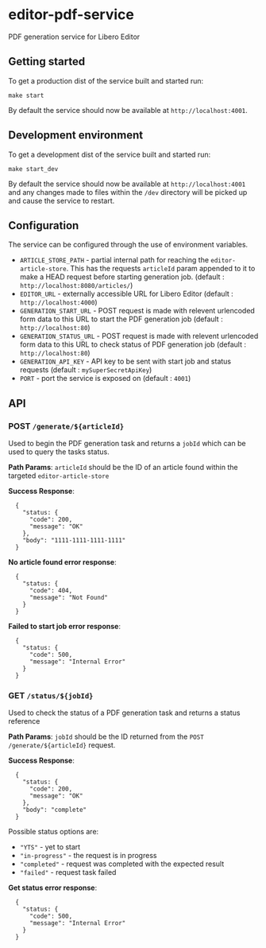 # editor-pdf-service
PDF generation service for Libero Editor

## Getting started
To get a production dist of the service built and started run:

```
make start
```

By default the service should now be available at `http://localhost:4001`.

## Development environment

To get a development dist of the service built and started run:

```
make start_dev
```

By default the service should now be available at `http://localhost:4001` and any changes made to files within the `/dev` directory will be picked up and cause the service to restart.

## Configuration

The service can be configured through the use of environment variables. 

- `ARTICLE_STORE_PATH` - partial internal path for reaching the `editor-article-store`. This has the requests `articleId` param appended to it to make a HEAD request before starting generation job. (default : `http://localhost:8080/articles/`)
- `EDITOR_URL` - externally accessible URL for Libero Editor (default : `http://localhost:4000`)
- `GENERATION_START_URL` - POST request is made with relevent urlencoded form data to this URL to start the PDF generation job (default : `http://localhost:80`)
- `GENERATION_STATUS_URL` - POST request is made with relevent urlencoded form data to this URL to check status of PDF generation job (default : `http://localhost:80`)
- `GENERATION_API_KEY` - API key to be sent with start job and status requests (default : `mySuperSecretApiKey`)
- `PORT` - port the service is exposed on (default : `4001`) 

## API

### POST  `/generate/${articleId}`

Used to begin the PDF generation task and returns a `jobId` which can be used to query the tasks status.

**Path Params**: `articleId` should be the ID of an article found within the targeted `editor-article-store`

**Success Response**: 
```
  {
    "status: {
      "code": 200,
      "message": "OK"
    },
    "body": "1111-1111-1111-1111"
  }
```



**No article found error response**:
```
  {
    "status: {
      "code": 404,
      "message": "Not Found"
    }
  }
```

**Failed to start job error response**:
```
  {
    "status: {
      "code": 500,
      "message": "Internal Error"
    }
  }
```

### GET  `/status/${jobId}`

Used to check the status of a PDF generation task and returns a status reference

**Path Params**: `jobId` should be the ID returned from the `POST /generate/${articleId}` request.

**Success Response**: 
```
  {
    "status: {
      "code": 200,
      "message": "OK"
    },
    "body": "complete"
  }
```

Possible status options are:

- `"YTS"` - yet to start 
- `"in-progress"` - the request is in progress
- `"completed"` - request was completed with the expected result 
- `"failed"` - request task failed 


**Get status error response**:
```
  {
    "status: {
      "code": 500,
      "message": "Internal Error"
    }
  }
```
